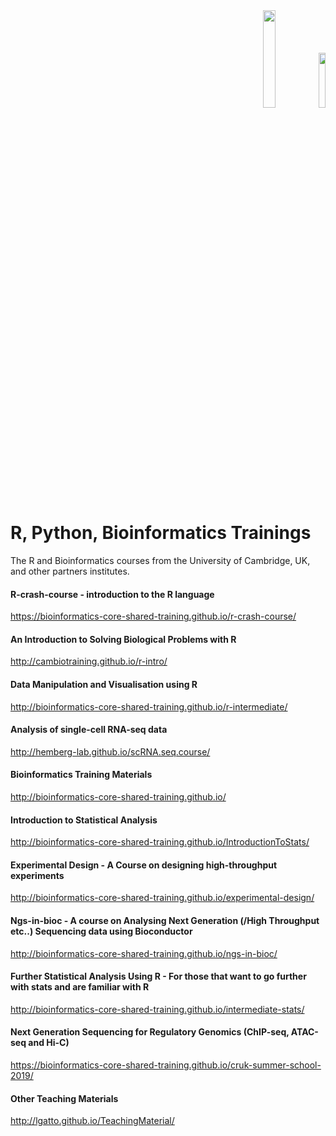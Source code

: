 <div align="right"><b></b><img src="https://www.cam.ac.uk/sites/www.cam.ac.uk/files/inner-images/logo.jpg" width="20%" height="20%" />       <img src="https://www.cancerresearchuk.org/sites/all/themes/custom/cruk/cruk-logo.svg" width="15%" height="15%" /></div>

# R, Python, Bioinformatics Trainings

The R and Bioinformatics courses from the University of Cambridge, UK, and other partners institutes.

#### R-crash-course - introduction to the R language
https://bioinformatics-core-shared-training.github.io/r-crash-course/
#### An Introduction to Solving Biological Problems with R
http://cambiotraining.github.io/r-intro/
#### Data Manipulation and Visualisation using R
http://bioinformatics-core-shared-training.github.io/r-intermediate/
#### Analysis of single-cell RNA-seq data
http://hemberg-lab.github.io/scRNA.seq.course/
#### Bioinformatics Training Materials
http://bioinformatics-core-shared-training.github.io/
#### Introduction to Statistical Analysis
http://bioinformatics-core-shared-training.github.io/IntroductionToStats/
#### Experimental Design - A Course on designing high-throughput experiments
http://bioinformatics-core-shared-training.github.io/experimental-design/
#### Ngs-in-bioc - A course on Analysing Next Generation (/High Throughput etc..) Sequencing data using Bioconductor
http://bioinformatics-core-shared-training.github.io/ngs-in-bioc/
#### Further Statistical Analysis Using R - For those that want to go further with stats and are familiar with R
http://bioinformatics-core-shared-training.github.io/intermediate-stats/
#### Next Generation Sequencing for Regulatory Genomics (ChIP-seq, ATAC-seq and Hi-C)
https://bioinformatics-core-shared-training.github.io/cruk-summer-school-2019/
#### Other Teaching Materials
http://lgatto.github.io/TeachingMaterial/
